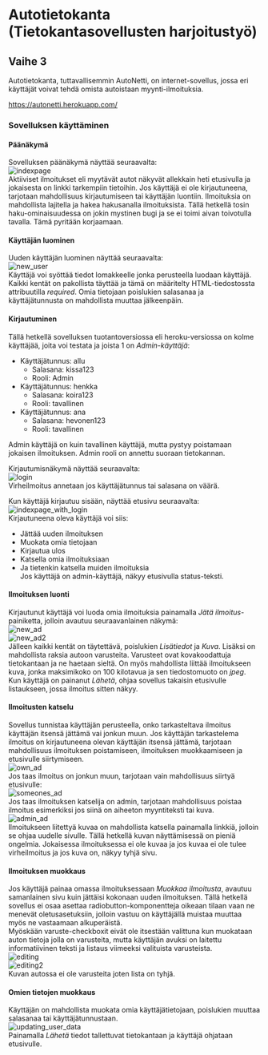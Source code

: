 # Autotietokanta (Tietokantasovellusten harjoitustyö)  

## Vaihe 3  

Autotietokanta, tuttavallisemmin AutoNetti, on internet-sovellus, jossa eri käyttäjät voivat tehdä omista autoistaan myynti-ilmoituksia.  

https://autonetti.herokuapp.com/  

### Sovelluksen käyttäminen  

#### Päänäkymä
Sovelluksen päänäkymä näyttää seuraavalta:  
![indexpage](photos/index_without_login.png)  
Aktiiviset ilmoitukset eli myytävät autot näkyvät allekkain heti etusivulla ja jokaisesta on linkki tarkempiin
tietoihin. Jos käyttäjä ei ole kirjautuneena, tarjotaan mahdollisuus kirjautumiseen tai käyttäjän luontiin. Ilmoituksia on mahdollista lajitella ja hakea hakusanalla ilmoituksista. Tällä hetkellä tosin haku-ominaisuudessa on jokin mystinen bugi ja se ei toimi aivan toivotulla tavalla. Tämä pyritään korjaamaan. 

#### Käyttäjän luominen  
Uuden käyttäjän luominen näyttää seuraavalta:  
![new_user](photos/new_user.png)  
Käyttäjä voi syöttää tiedot lomakkeelle jonka perusteella luodaan käyttäjä. Kaikki kentät on pakollista täyttää ja tämä on määritelty HTML-tiedostossta attribuutilla *required*. Omia tietojaan poislukien salasanaa ja käyttäjätunnusta on mahdollista muuttaa jälkeenpäin.  

#### Kirjautuminen  
Tällä hetkellä sovelluksen tuotantoversiossa eli heroku-versiossa on kolme käyttäjää, joita voi testata ja joista 1 on *Admin-käyttäjä*:  
- Käyttäjätunnus: allu
    -  Salasana: kissa123
    -  Rooli: Admin  
- Käyttäjätunnus: henkka
    - Salasana: koira123
    - Rooli: tavallinen  
- Käyttäjätunnus: ana
    - Salasana: hevonen123
    - Rooli: tavallinen  

Admin käyttäjä on kuin tavallinen käyttäjä, mutta pystyy poistamaan jokaisen ilmoituksen. Admin rooli on annettu suoraan tietokannan.  

Kirjautumisnäkymä näyttää seuraavalta:  
![login](photos/login.png)  
Virheilmoitus annetaan jos käyttäjätunnus tai salasana on väärä.  

Kun käyttäjä kirjautuu sisään, näyttää etusivu seuraavalta:  
![indexpage_with_login](photos/index_with_login.png)  
Kirjautuneena oleva käyttäjä voi siis:  
* Jättää uuden ilmoituksen  
* Muokata omia tietojaan  
* Kirjautua ulos
* Katsella omia ilmoituksiaan
* Ja tietenkin katsella muiden ilmoituksia  
Jos käyttäjä on admin-käyttäjä, näkyy etusivulla status-teksti.  

#### Ilmoituksen luonti  
Kirjautunut käyttäjä voi luoda omia ilmoituksia painamalla *Jätä ilmoitus*-painiketta, jolloin avautuu seuraavanlainen näkymä:  
![new_ad](photos/new_car_1.png)  
![new_ad2](/photos/new_car_2.png)  
Jälleen kaikki kentät on täytettävä, poislukien *Lisätiedot* ja *Kuva*. Lisäksi on mahdollista raksia autoon varusteita. Varusteet ovat kovakoodattuja tietokantaan ja ne haetaan sieltä. On myös mahdollista liittää ilmoitukseen kuva, jonka maksimikoko on 100 kilotavua ja sen tiedostomuoto on *jpeg*.   
Kun käyttäjä on painanut *Lähetä*, ohjaa sovellus takaisin etusivulle listaukseen, jossa ilmoitus sitten näkyy.  

#### Ilmoitusten katselu  
Sovellus tunnistaa käyttäjän perusteella, onko tarkasteltava ilmoitus käyttäjän itsensä jättämä vai jonkun muun. Jos käyttäjän tarkastelema ilmoitus on kirjautuneena olevan käyttäjän itsensä jättämä, tarjotaan mahdollisuus ilmoituksen poistamiseen, ilmoituksen muokkaamiseen ja etusivulle siirtymiseen.  
![own_ad](photos/viewing_ad_as_owner.png)  
Jos taas ilmoitus on jonkun muun, tarjotaan vain mahdollisuus siirtyä etusivulle:  
![someones_ad](photos/viewing_ad_as_visitor.png)  
Jos taas ilmoituksen katselija on admin, tarjotaan mahdollisuus poistaa ilmoitus esimerkiksi jos siinä on aiheeton myyntiteksti tai kuva.  
![admin_ad](photos/viewing_ad_as_admin.png)  
Ilmoitukseen liitettyä kuvaa on mahdollista katsella painamalla linkkiä, jolloin se ohjaa uudelle sivulle. Tällä hetkellä kuvan näyttämisessä on pieniä ongelmia. Jokaisessa ilmoituksessa ei ole kuvaa ja jos kuvaa ei ole tulee virheilmoitus ja jos kuva on, näkyy tyhjä sivu.  

#### Ilmoituksen muokkaus
Jos käyttäjä painaa omassa ilmoituksessaan *Muokkaa ilmoitusta*, avautuu samanlainen sivu kuin jättäisi kokonaan uuden ilmoituksen. Tällä hetkellä sovellus ei osaa asettaa radiobutton-komponentteja oikeaan tilaan vaan ne menevät oletusasetuksiin, jolloin vastuu on käyttäjällä muistaa muuttaa myös ne vastaamaan alkuperäistä.  
Myöskään varuste-checkboxit eivät ole itsestään valittuna kun muokataan auton tietoja jolla on varusteita, mutta käyttäjän avuksi on laitettu informatiivinen teksti ja listaus viimeeksi valituista varusteista.  
![editing](photos/edit_ad_1.png)  
![editing2](photos/edit_ad_2.png)  
Kuvan autossa ei ole varusteita joten lista on tyhjä.  

#### Omien tietojen muokkaus  
Käyttäjän on mahdollista muokata omia käyttäjätietojaan, poislukien muuttaa salasanaa tai käyttäjätunnustaan.  
![updating_user_data](photos/edit_info.png)  
Painamalla *Lähetä* tiedot tallettuvat tietokantaan ja käyttäjä ohjataan etusivulle.  